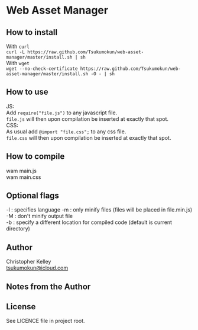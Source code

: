 Web Asset Manager
==========

How to install
----------
With `curl`<br/>
    `curl -L https://raw.github.com/Tsukumokun/web-asset-manager/master/install.sh | sh` <br/>
With `wget`<br/>
    `wget --no-check-certificate https://raw.github.com/Tsukumokun/web-asset-manager/master/install.sh -O - | sh`

How to use
----------
JS:<br/>
Add `require("file.js")` to any javascript file.<br/>
`file.js` will then upon compilation be inserted at exactly that spot.<br/>
CSS:<br/>
As usual add `@import "file.css";` to any css file.<br/>
`file.css` will then upon compilation be inserted at exactly that spot.<br/>

How to compile
----------
wam main.js<br/>
wam main.css

Optional flags
----------
-l : specifies language
-m : only minify files (files will be placed in file.min.js)<br/>
-M : don't minify output file<br/>
-b : specify a different location for compiled code (default is current directory)


Author
--- 
Christopher Kelley<br/>
[tsukumokun@icloud.com](mailto:tsukumokun@icloud.com)

Notes from the Author
---


License
----------
See LICENCE file in project root.